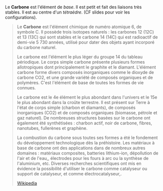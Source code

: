 
Le **Carbone** est l'élément de *base*. Il est petit et fait des liaisons très stables. Il est au centre d'un *tétraèdre*.  (CF slides pour voir les configurations). 

> Le **Carbone** est l'élément chimique de numéro atomique 6, de symbole C. Il possède trois isotopes naturels : les carbones 12 (12C) et 13 (13C) qui sont stables et le carbone 14 (14C) qui est radioactif de demi-vie 5 730 années, utilisé pour dater des objets ayant incorporé du carbone naturel.
>
> Le carbone est l'élément le plus léger du groupe 14 du tableau périodique. Le corps simple carbone présente plusieurs formes allotropiques dont principalement le graphite et le diamant. L'élément carbone forme divers composés inorganiques comme le dioxyde de carbone CO2, et une grande variété de composés organiques et de polymères. C'est l'élément de base de toutes les formes de vie connues.
>
> Le carbone est le 4e élément le plus abondant dans l'univers et le 15e le plus abondant dans la croûte terrestre. Il est présent sur Terre à l'état de corps simple (charbon et diamants), de composés inorganiques (CO2) et de composés organiques (biomasse, pétrole et gaz naturel). De nombreuses structures basées sur le carbone ont également été synthétisées : charbon actif, noir de carbone, fibres, nanotubes, fullerènes et graphène.
>
> La combustion du carbone sous toutes ses formes a été le fondement du développement technologique dès la préhistoire. Les matériaux à base de carbone ont des applications dans de nombreux autres domaines : matériaux composites, batteries lithium-ion, dépollution de l'air et de l'eau,, électrodes pour les fours à arc ou la synthèse de l'aluminium, etc. Diverses recherches scientifiques ont mis en évidence la possibilité d'utiliser le carbone comme catalyseur ou support de catalyseur, et comme électrocatalyseur,.
>
> [Wikipedia](https://fr.wikipedia.org/wiki/Carbone)

